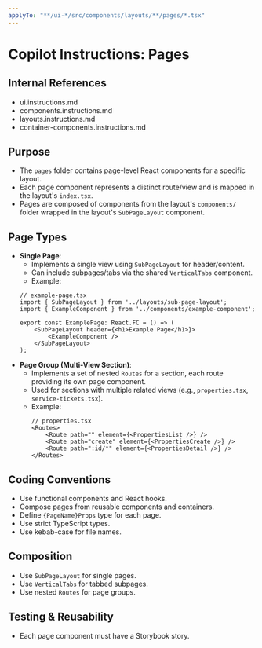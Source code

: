 ```yaml
---
applyTo: "**/ui-*/src/components/layouts/**/pages/*.tsx"
---
```


# Copilot Instructions: Pages

## Internal References
- ui.instructions.md
- components.instructions.md
- layouts.instructions.md
- container-components.instructions.md

## Purpose

- The `pages` folder contains page-level React components for a specific layout.
- Each page component represents a distinct route/view and is mapped in the layout's `index.tsx`.
- Pages are composed of components from the layout's `components/` folder wrapped in the layout's `SubPageLayout` component.

## Page Types

- **Single Page**:
	- Implements a single view using `SubPageLayout` for header/content.
	- Can include subpages/tabs via the shared `VerticalTabs` component.
	- Example: 
    ```tsx
    // example-page.tsx
    import { SubPageLayout } from '../layouts/sub-page-layout';
    import { ExampleComponent } from '../components/example-component';

    export const ExamplePage: React.FC = () => (
        <SubPageLayout header={<h1>Example Page</h1>}>
            <ExampleComponent />
        </SubPageLayout>
    );
    ```
- **Page Group (Multi-View Section)**:
	- Implements a set of nested `Routes` for a section, each route providing its own page component.
	- Used for sections with multiple related views (e.g., `properties.tsx`, `service-tickets.tsx`).
	- Example:
		```tsx
		// properties.tsx
		<Routes>
			<Route path="" element={<PropertiesList />} />
            <Route path="create" element={<PropertiesCreate />} />
			<Route path=":id/*" element={<PropertiesDetail />} />
		</Routes>
		```

## Coding Conventions

- Use functional components and React hooks.
- Compose pages from reusable components and containers.
- Define `{PageName}Props` type for each page.
- Use strict TypeScript types.
- Use kebab-case for file names.

## Composition

- Use `SubPageLayout` for single pages.
- Use `VerticalTabs` for tabbed subpages.
- Use nested `Routes` for page groups.

## Testing & Reusability

- Each page component must have a Storybook story.